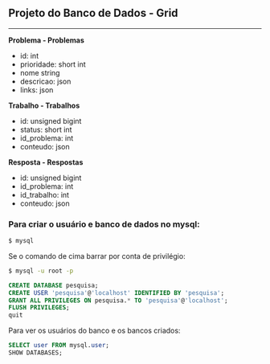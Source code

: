 ## Projeto do Banco de Dados - Grid
---

**Problema - Problemas**
- id: int
- prioridade: short int
- nome string
- descricao: json
- links: json


**Trabalho - Trabalhos**
- id: unsigned bigint
- status: short int
- id_problema: int
- conteudo: json

**Resposta - Respostas**
- id: unsigned bigint
- id_problema: int
- id_trabalho: int
- conteudo: json


### Para criar o usuário e banco de dados no mysql:
```bash
$ mysql
```
Se o comando de cima barrar por conta de privilégio:
```bash
$ mysql -u root -p
```
```sql
CREATE DATABASE pesquisa;
CREATE USER 'pesquisa'@'localhost' IDENTIFIED BY 'pesquisa';
GRANT ALL PRIVILEGES ON pesquisa.* TO 'pesquisa'@'localhost';
FLUSH PRIVILEGES;
quit
```

Para ver os usuários do banco e os bancos criados:
```sql
SELECT user FROM mysql.user;
SHOW DATABASES;
```
